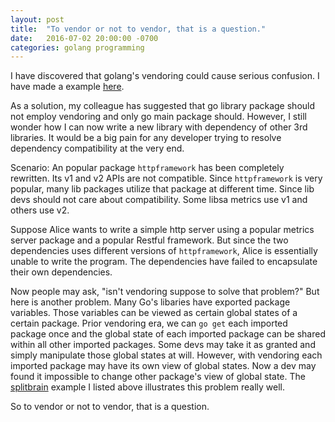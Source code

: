 ```yaml
---
layout: post
title:  "To vendor or not to vendor, that is a question."
date:   2016-07-02 20:00:00 -0700
categories: golang programming
---
```


I have discovered that golang's vendoring could cause
serious confusion. I have made a example [here](https://github.com/lziest/splitbrain).

As a solution, my colleague has
suggested that go library package should not employ vendoring and only go
main package should. However, I still wonder how I can now write a new
library with dependency of other 3rd libraries. It would be a big
pain for any developer trying to resolve dependency compatibility
at the very end.

Scenario: An popular package `httpframework` has been completely
rewritten. Its v1 and v2 APIs are not compatible.
Since `httpframework` is very popular, many lib packages utilize
that package at different time. Since lib devs should not care
about compatibility. Some libsa metrics use v1
and others use v2.

Suppose Alice wants to write a simple http server using a popular metrics
server package and a popular Restful framework. But since
the two dependencies uses different versions of `httpframework`,
Alice is essentially unable to write the program. The dependencies
have failed to encapsulate their own dependencies.

Now people may ask, "isn't vendoring suppose to solve that problem?"
But here is another problem. Many Go's libaries have exported package
variables. Those variables can be viewed as certain global states
of a certain package.
Prior vendoring era, we can `go get` each imported package once
and the global state of each imported package can be shared within
all other imported packages. Some devs may take it as granted and
simply manipulate those global states at will. However, with vendoring
each imported package may have its own view of global states.
Now a dev may found it impossible to change other package's view of
global state.
The [splitbrain](https://github.com/lziest/splitbrain) example I listed
above illustrates this problem really well.

So to vendor or not to vendor, that is a question.

